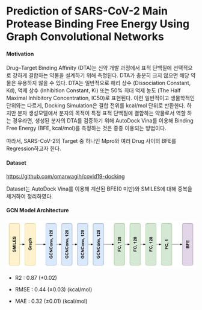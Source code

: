 # Prediction of SARS-CoV-2 Main Protease Binding Free Energy Using Graph Convolutional Networks

#### Motivation
Drug–Target Binding Affinity (DTA)는 신약 개발 과정에서 표적 단백질에 선택적으로 강하게 결합하는 약물을 설계하기 위해 측정된다. DTA가 충분히 크지 않으면 해당 약물은 유용하지 않을 수 있다. DTA는 일반적으로 해리 상수 (Dissociation Constant, Kd), 억제 상수 (Inhibition Constant, Ki) 또는 50% 최대 억제 농도 (The Half Maximal Inhibitory Concentration, IC50)로 표현된다. 이런 일반적이고 생물학적인 단위와는 다르게, Docking Simulation은 결합 전위를 kcal/mol 단위로 반환한다. 하지만 분자 생성모델에서 분자의 목적이 특정 표적 단백질에 결합하는 약물로서 역할 하는 경우라면, 생성된 분자의 DTA를 검증하기 위해 AutoDock Vina를 이용해 Binding Free Energy (BFE, kcal/mol)를 측정하는 것은 종종 이용되는 방법이다.

따라서, SARS-CoV-2의 Target 중 하나인 Mpro와 여러 Drug 사이의 BFE를 Regression하고자 한다.



#### Dataset
https://github.com/omarwagih/covid19-docking

Dataset는 AutoDock Vina를 이용해 계산된 BFE(0 미만)와 SMILES에 대해 중복을 제거하여 정리하였다.



#### GCN Model Architecture

<img src="https://github.com/mhlee216/COVID-19_Mpro_BFE_Prediction_GCN/blob/main/Model.jpg">

- R2 : 0.87 (±0.02)

- RMSE : 0.44 (±0.03) (kcal/mol)

- MAE : 0.32 (±0.01) (kcal/mol) 
